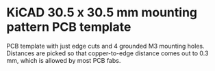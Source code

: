 # KiCAD 30.5 x 30.5 mm mounting pattern PCB template
PCB template with just edge cuts and 4 grounded M3 mounting holes.
Distances are picked so that copper-to-edge distance comes out to 0.3 mm, which is allowed by most PCB fabs.
